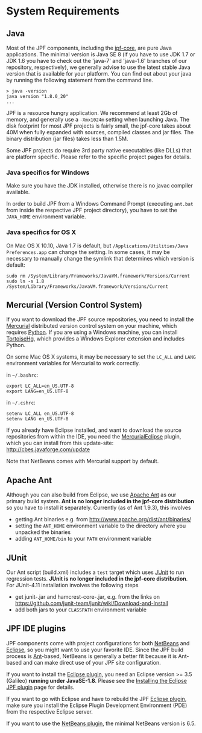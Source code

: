 # System Requirements #

## Java ##
Most of the JPF components, including the [jpf-core](../jpf-core/index), are pure Java applications. The minimal version is Java SE 8 (if you have to use JDK 1.7 or JDK 1.6 you have to check out the 'java-7' and 'java-1.6' branches of our repository, respectively), we generally advise to use the latest stable Java version that is available for your platform. You can find out about your java by running the following statement from the command line.

~~~~~~~~ {.bash}
> java -version
java version "1.8.0_20"
...
~~~~~~~~

JPF is a resource hungry application. We recommend at least 2Gb of memory, and generally use a `-Xmx1024m` setting when launching Java. The disk footprint for most JPF projects is fairly small, the jpf-core takes about 40M when fully expanded with sources, compiled classes and jar files. The binary distribution (jar files) takes less than 1.5M.

Some JPF projects do require 3rd party native executables (like DLLs) that are platform specific. Please refer to the specific project pages for details.

### Java specifics for Windows ###
Make sure you have the JDK installed, otherwise there is no javac compiler available.

In order to build JPF from a Windows Command Prompt (executing `ant.bat` from inside the respective JPF project directory), you have to set the `JAVA_HOME` environment variable. 

### Java specifics for OS X ###
On Mac OS X 10.10, Java 1.7 is default, but `/Applications/Utilities/Java Preferences.app` can change the setting. In some cases, it may be necessary to manually change the symlink that determines which version is default:

~~~~~~~~ {.bash}
sudo rm /System/Library/Frameworks/JavaVM.framework/Versions/Current
sudo ln -s 1.8 /System/Library/Frameworks/JavaVM.framework/Versions/Current
~~~~~~~~

## Mercurial (Version Control System) ##
If you want to download the JPF source repositories, you need to install the [Mercurial](http://mercurial.selenic.com/wiki/) distributed version control system on your machine, which requires [Python](http://www.python.org). If you are using a Windows machine, you can install [TortoiseHg](http://tortoisehg.bitbucket.org/), which provides a Windows Explorer extension and includes Python.

On some Mac OS X systems, it may be necessary to set the `LC_ALL` and `LANG` environment variables for Mercurial to work correctly.

in `~/.bashrc`:

~~~~~~~~ {.bash}
export LC_ALL=en_US.UTF-8
export LANG=en_US.UTF-8 
~~~~~~~~

in `~/.cshrc`:

~~~~~~~~ {.bash}
setenv LC_ALL en_US.UTF-8
setenv LANG en_US.UTF-8 
~~~~~~~~


If you already have Eclipse installed, and want to download the source repositories from within the IDE, you need the [MercurialEclipse](http://javaforge.com/project/HGE) plugin, which you can install from this update-site: http://cbes.javaforge.com/update

Note that NetBeans comes with Mercurial support by default.


## Apache Ant ##

Although you can also build from Eclipse, we use [Apache Ant](http://ant.apache.org) as our primary build system. **Ant is no longer included in the jpf-core distribution** so you have to install it separately. Currently (as of Ant 1.9.3), this involves

 * getting Ant binaries e.g. from http://www.apache.org/dist/ant/binaries/
 * setting the `ANT_HOME` environment variable to the directory where you unpacked the binaries
 * adding `ANT_HOME/bin` to your `PATH` environment variable


## JUnit ##

Our Ant script (build.xml) includes a `test` target which uses [JUnit](http://junit.org) to run regression tests. **JUnit is no longer included in the jpf-core distribution**. For JUnit-4.11 installation involves the following steps

 * get junit-<version>.jar and hamcrest-core-<version>.jar, e.g. from the links on https://github.com/junit-team/junit/wiki/Download-and-Install
 * add both jars to your `CLASSPATH` environment variable 


## JPF IDE plugins ##

JPF components come with project configurations for both [NetBeans](http://www.netbeans.org) and [Eclipse](http://www.eclipse.org), so you might want to use your favorite IDE. Since the JPF build process is [Ant](http://ant.apache.org)-based, NetBeans is generally a better fit because it is Ant-based and can make direct use of your JPF site configuration.

If you want to install the [Eclipse plugin](./eclipse-jpf.md), you need an Eclipse version >= 3.5 (Galileo) **running under JavaSE-1.8**. Please see the [Installing the Eclipse JPF plugin](./eclipse-plugin) page for details.

If you want to go with Eclipse and have to rebuild the JPF [Eclipse plugin](./eclipse-jpf.md), make sure you install the Eclipse Plugin Development Environment (PDE) from the respective Eclipse server.

If you want to use the [NetBeans plugin](./netbeans-jpf.md), the minimal NetBeans version is 6.5.